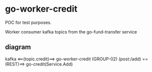 # go-worker-credit

POC for test purposes.

Worker consumer kafka topics from the go-fund-transfer service

## diagram

kafka <==(topic.credit)==> go-worker-credit (GROUP-02) (post:/add) ==(REST)==> go-credit(Service.Add)
